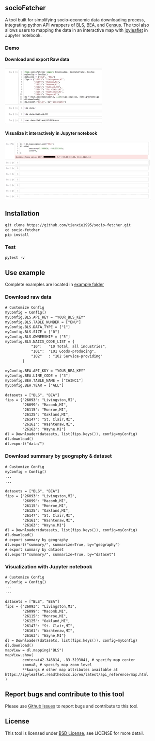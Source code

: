 ## socioFetcher

A tool built for simplifying socio-economic data downloading process, integrating python API wrappers of [BLS](https://www.bls.gov/), [BEA](https://www.bea.gov/), and [Census](https://www.census.gov/). The tool also allows users to mapping the data in an interactive map with [ipyleaflet](https://github.com/jupyter-widgets/ipyleaflet) in Jupyter notebook. 

### Demo

#### Download and export Raw data
![raw data download](RawData.gif)

#### Visualize it interactively in Jupyter notebook
![Visualization](map.gif)

## Installation
```
git clone https://github.com/tianxie1995/socio-fetcher.git
cd socio-fetcher
pip install
```

### Test
```
pytest -v
 ```

## Use example
Complete examples are located in [example folder](example)
### Download raw data
```
# Customize Config 
myConfig = Config()
myConfig.BLS.API_KEY = "YOUR_BLS_KEY"
myConfig.BLS.TABLE_NUMBER = ["ENU"]
myConfig.BLS.DATA_TYPE = ["1"]
myConfig.BLS.SIZE = ["0"]
myConfig.BLS.OWNERSHIP = ["5"]
myConfig.BLS.NAICS_CODE_LIST = {
            "10":	"10 Total, all industries",
            "101":	"101 Goods-producing",
            "102"	: "102 Service-providing"
        }

myConfig.BEA.API_KDY = "YOUR_BEA_KEY"
myConfig.BEA.LINE_CODE = ["3"]
myConfig.BEA.TABLE_NAME = ["CAINC1"]
myConfig.BEA.YEAR = ["ALL"]

datasets = ["BLS", "BEA"]
fips = {"26093": "Livingston,MI",
        "26099": "Macomb,MI",
        "26115": "Monroe,MI",
        "26125": "Oakland,MI",
        "26147": "St. Clair,MI",
        "26161": "Washtenaw,MI",
        "26163": "Wayne,MI"}
dl = Downloader(datasets, list(fips.keys()), config=myConfig)
dl.download()
dl.export("data/")
```
### Download summary by geography & dataset
```
# Customize Config 
myConfig = Config()
...
...

datasets = ["BLS", "BEA"]
fips = {"26093": "Livingston,MI",
        "26099": "Macomb,MI",
        "26115": "Monroe,MI",
        "26125": "Oakland,MI",
        "26147": "St. Clair,MI",
        "26161": "Washtenaw,MI",
        "26163": "Wayne,MI"}
dl = Downloader(datasets, list(fips.keys()), config=myConfig)
dl.download()
# export summary by geography
dl.export("summary/", summarize=True, by="geography")
# export summary by dataset
dl.export("summary/", summarize=True, by="dataset")
```

### Visualization with Jupyter notebook
```
# Customize Config 
myConfig = Config()
...
...

datasets = ["BLS", "BEA"]
fips = {"26093": "Livingston,MI",
        "26099": "Macomb,MI",
        "26115": "Monroe,MI",
        "26125": "Oakland,MI",
        "26147": "St. Clair,MI",
        "26161": "Washtenaw,MI",
        "26163": "Wayne,MI"}
dl = Downloader(datasets, list(fips.keys()), config=myConfig)
dl.download()
mapView = dl.mapping("BLS")
mapView.show(
        center=(42.346814, -83.319304), # specify map center
        zoom=8, # specify map zoom level 
        **kwargs # other map attributes available at https://ipyleaflet.readthedocs.io/en/latest/api_reference/map.html
)
```

## Report bugs and contribute to this tool
Please use [Github Issues]() to report bugs and contribute to this tool. 


## License 
This tool is licensed under [BSD License](LICENSE), see LICENSE for more detail. 
